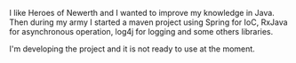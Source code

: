 I like Heroes of Newerth and I wanted to improve my knowledge in Java. Then during my army I started a maven project using Spring for IoC, RxJava for asynchronous operation, log4j for logging and some others libraries.

I'm developing the project and it is not ready to use at the moment.
